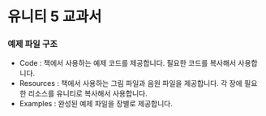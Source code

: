 # 유니티 5 교과서

### 예제 파일 구조
- Code : 책에서 사용하는 예제 코드를 제공합니다. 필요한 코드를 복사해서 사용합니다.
- Resources : 책에서 사용하는 그림 파일과 음원 파일을 제공합니다. 각 장에 필요한 리소스를 유니티로 복사해서 사용합니다.
- Examples : 완성된 예제 파일을 장별로 제공합니다.
